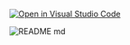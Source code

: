 [![Open in Visual Studio Code](https://classroom.github.com/assets/open-in-vscode-718a45dd9cf7e7f842a935f5ebbe5719a5e09af4491e668f4dbf3b35d5cca122.svg)](https://classroom.github.com/online_ide?assignment_repo_id=11628085&assignment_repo_type=AssignmentRepo)


![README md](https://github.com/ISPC-TST-SENSORES-y-ACTUADORES-2023/semana2/assets/108839778/e9ff32a2-f3c1-4241-b219-8718b041e349)
